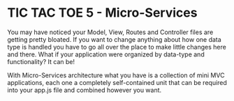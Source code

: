 # TIC TAC TOE 5 - Micro-Services
You may have noticed your Model, View, Routes and Controller files are getting pretty bloated.  If you want to change anything about how one data type is handled you have to go all over the place to make little changes here and there.  What if your application were organized by data-type and functionality?  It can be!

With Micro-Services architecture what you have is a collection of mini MVC applications, each one a completely self-contained unit that can be required into your app.js file and combined however you want.  

